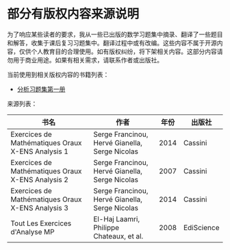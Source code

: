 # 部分有版权内容来源说明

为了响应某些读者的要求，我从一些已出版的数学习题集中摘录、翻译了一些题目和解答，收集于课后复习习题集中。翻译过程中或有改编。这些内容不属于开源内容，仅供个人教育目的合理使用。如有版权纠纷，将下架相关内容。这部分内容请勿用于商业用途。如果有相关需求，请联系作者或出版社。

当前使用到相关版权内容的书籍列表：
- [分析习题集第一册](./课后习题_分析1.pdf)

来源列表：

书名 | 作者 | 年份 | 出版社
---------|----------|---------|---------
 Exercices de Mathématiques Oraux X-ENS Analysis 1 | Serge Francinou, Hervé Gianella, Serge Nicolas | 2014 | Cassini
  Exercices de Mathématiques Oraux X-ENS Analysis 2 | Serge Francinou, Hervé Gianella, Serge Nicolas | 2007 | Cassini
 Exercices de Mathématiques Oraux X-ENS Analysis 3 | Serge Francinou, Hervé Gianella, Serge Nicolas | 2014 | Cassini 
 Tout Les Exercices d'Analyse MP | El-Haj Laamri, Philippe Chateaux, et al. | 2008 | EdiScience